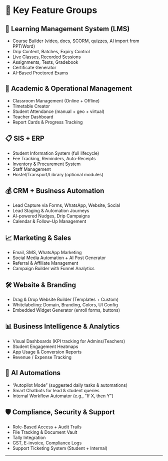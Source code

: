 # 🚀 Key Feature Groups

## 🧠 Learning Management System (LMS)
- Course Builder (video, docs, SCORM, quizzes, AI import from PPT/Word)
- Drip Content, Batches, Expiry Control
- Live Classes, Recorded Sessions
- Assignments, Tests, Gradebook
- Certificate Generator
- AI-Based Proctored Exams

## 🏫 Academic & Operational Management
- Classroom Management (Online + Offline)
- Timetable Creator
- Student Attendance (manual + geo + virtual)
- Teacher Dashboard
- Report Cards & Progress Tracking

## 📋 SIS + ERP
- Student Information System (full lifecycle)
- Fee Tracking, Reminders, Auto-Receipts
- Inventory & Procurement System
- Staff Management
- Hostel/Transport/Library (optional modules)

## 💰 CRM + Business Automation
- Lead Capture via Forms, WhatsApp, Website, Social
- Lead Staging & Automation Journeys
- AI-powered Nudges, Drip Campaigns
- Calendar & Follow-Up Management

## 📈 Marketing & Sales
- Email, SMS, WhatsApp Marketing
- Social Media Automation + AI Post Generator
- Referral & Affiliate Management
- Campaign Builder with Funnel Analytics

## 🛠️ Website & Branding
- Drag & Drop Website Builder (Templates + Custom)
- Whitelabeling: Domain, Branding, Colors, UI Config
- Embedded Widget Generator (enroll forms, buttons)

## 📊 Business Intelligence & Analytics
- Visual Dashboards (KPI tracking for Admins/Teachers)
- Student Engagement Heatmaps
- App Usage & Conversion Reports
- Revenue / Expense Tracking

## 🧞 AI Automations
- “Autopilot Mode” (suggested daily tasks & automations)
- Smart Chatbots for lead & student queries
- Internal Workflow Automator (e.g., "If X, then Y")

## 🛡️ Compliance, Security & Support
- Role-Based Access + Audit Trails
- File Tracking & Document Vault
- Tally Integration
- GST, E-invoice, Compliance Logs
- Support Ticketing System (Student + Internal)

---

